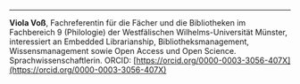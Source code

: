 ---
**Viola Voß**, Fachreferentin für die Fächer und die Bibliotheken im Fachbereich 9 (Philologie) der Westfälischen Wilhelms-Universität Münster, interessiert an Embedded Librarianship, Bibliotheksmanagement, Wissensmanagement sowie Open Access und Open Science. Sprachwissenschaftlerin. ORCID: [https://orcid.org/0000-0003-3056-407X](https://orcid.org/0000-0003-3056-407X)